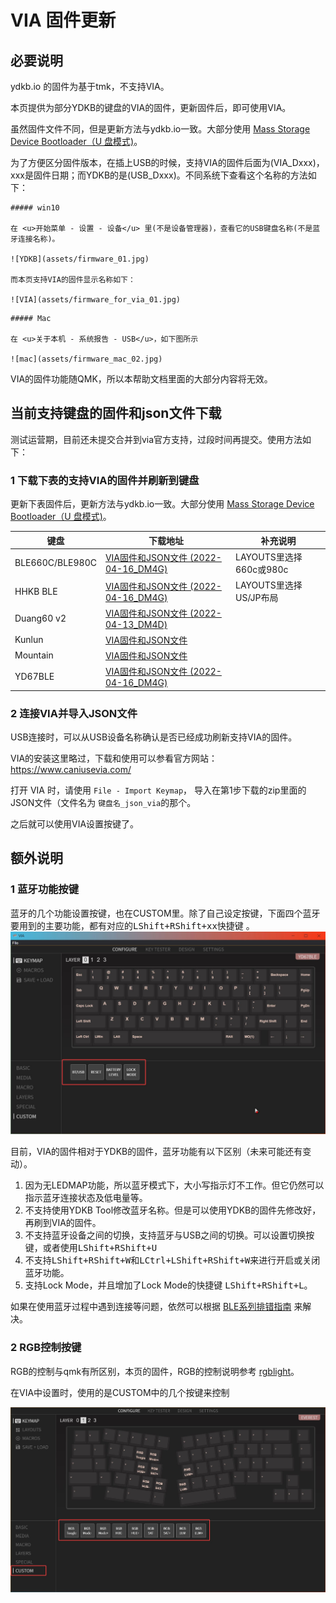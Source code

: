 # VIA 固件更新
## 必要说明
ydkb.io 的固件为基于tmk，不支持VIA。

本页提供为部分YDKB的键盘的VIA的固件，更新固件后，即可使用VIA。

虽然固件文件不同，但是更新方法与ydkb.io一致。大部分使用 [Mass Storage Device Bootloader（U 盘模式)](bootloader/msd-bootloader.md)。

为了方便区分固件版本，在插上USB的时候，支持VIA的固件后面为(VIA_Dxxx)，xxx是固件日期；而YDKB的是(USB_Dxxx)。不同系统下查看这个名称的方法如下：

```ad-yddcol0
##### win10

在 <u>开始菜单 - 设置 - 设备</u> 里(不是设备管理器)，查看它的USB键盘名称(不是蓝牙连接名称)。

![YDKB](assets/firmware_01.jpg)

而本页支持VIA的固件显示名称如下：

![VIA](assets/firmware_for_via_01.jpg)
```

```ad-yddcol1
##### Mac

在 <u>关于本机 - 系统报告 - USB</u>，如下图所示

![mac](assets/firmware_mac_02.jpg)
```

VIA的固件功能随QMK，所以本帮助文档里面的大部分内容将无效。


## 当前支持键盘的固件和json文件下载

测试运营期，目前还未提交合并到via官方支持，过段时间再提交。使用方法如下：

### 1 下载下表的支持VIA的固件并刷新到键盘

更新下表固件后，更新方法与ydkb.io一致。大部分使用 [Mass Storage Device Bootloader（U 盘模式)](bootloader/msd-bootloader.md)。

| 键盘 | 下载地址 | 补充说明 |
| ---- | ---- | --- |
| BLE660C/BLE980C | [VIA固件和JSON文件 (2022-04-16_DM4G)](via-firmware/ble660c_980c_via.zip ':ignore') | LAYOUTS里选择660c或980c |
| HHKB BLE | [VIA固件和JSON文件 (2022-04-16_DM4G)](via-firmware/hhkb_ble_via.zip ':ignore') | LAYOUTS里选择US/JP布局|
| Duang60 v2 | [VIA固件和JSON文件 (2022-04-13_DM4D)](via-firmware/duang60v2_via.zip ':ignore') | |
| Kunlun | [VIA固件和JSON文件](via-firmware/kunlun_via.zip ':ignore') | |
| Mountain | [VIA固件和JSON文件](via-firmware/mountain_via.zip ':ignore') | |
| YD67BLE | [VIA固件和JSON文件 (2022-04-16_DM4G)](via-firmware/yd67ble_via.zip ':ignore') | |

### 2 连接VIA并导入JSON文件
USB连接时，可以从USB设备名称确认是否已经成功刷新支持VIA的固件。

VIA的安装这里略过，下载和使用可以参看官方网站： https://www.caniusevia.com/

打开 VIA 时，请使用 `File - Import Keymap`， 导入在第1步下载的zip里面的JSON文件（文件名为 `键盘名_json_via`的那个。

之后就可以使用VIA设置按键了。


## 额外说明

### 1 蓝牙功能按键
蓝牙的几个功能设置按键，也在CUSTOM里。除了自己设定按键，下面四个蓝牙要用到的主要功能，都有对应的<kbd>LShift+RShift+xx</kbd>快捷键 。
![|700](assets/via-ydkb-ble51.jpg)

目前，VIA的固件相对于YDKB的固件，蓝牙功能有以下区别（未来可能还有变动）。

1. 因为无LEDMAP功能，所以蓝牙模式下，大小写指示灯不工作。但它仍然可以指示蓝牙连接状态及低电量等。
2. 不支持使用YDKB Tool修改蓝牙名称。但是可以使用YDKB的固件先修改好，再刷到VIA的固件。
3. 不支持蓝牙设备之间的切换，支持蓝牙与USB之间的切换。可以设置切换按键，或者使用<kbd>LShift+RShift+U</kbd>
4. 不支持<kbd>LShift+RShift+W</kbd>和<kbd>LCtrl+LShift+RShift+W</kbd>来进行开启或关闭蓝牙功能。
5. 支持Lock Mode，并且增加了Lock Mode的快捷键 <kbd>LShift+RShift+L</kbd>。

如果在使用蓝牙过程中遇到连接等问题，依然可以根据 [BLE系列排错指南](ble-series/troubleshooting.md) 来解决。

### 2 RGB控制按键
RGB的控制与qmk有所区别，本页的固件，RGB的控制说明参考 [rgblight](features/rgblight.md)。  

在VIA中设置时，使用的是CUSTOM中的几个按键来控制

![|700](assets/via-ydkb-rgb.jpg)


